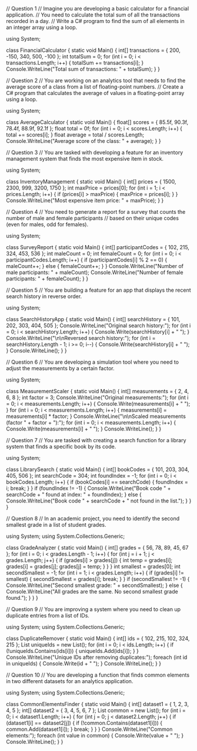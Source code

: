 // Question 1
// Imagine you are developing a basic calculator for a financial application.
// You need to calculate the total sum of all the transactions recorded in a day.
// Write a C# program to find the sum of all elements in an integer array using a loop.

using System;

class FinancialCalculator
{
    static void Main()
    {
        int[] transactions = { 200, -150, 340, 500, -100 };
        int totalSum = 0;
        for (int i = 0; i < transactions.Length; i++)
        {
            totalSum += transactions[i];
        }
        Console.WriteLine("Total sum of transactions: " + totalSum);
    }
}

// Question 2
// You are working on an analytics tool that needs to find the average score of a class from a list of floating-point numbers.
// Create a C# program that calculates the average of values in a floating-point array using a loop.

using System;

class AverageCalculator
{
    static void Main()
    {
        float[] scores = { 85.5f, 90.3f, 78.4f, 88.9f, 92.1f };
        float total = 0f;
        for (int i = 0; i < scores.Length; i++)
        {
            total += scores[i];
        }
        float average = total / scores.Length;
        Console.WriteLine("Average score of the class: " + average);
    }
}

// Question 3
// You are tasked with developing a feature for an inventory management system that finds the most expensive item in stock.

using System;

class InventoryManagement
{
    static void Main()
    {
        int[] prices = { 1500, 2300, 999, 3200, 1750 };
        int maxPrice = prices[0];
        for (int i = 1; i < prices.Length; i++)
        {
            if (prices[i] > maxPrice)
            {
                maxPrice = prices[i];
            }
        }
        Console.WriteLine("Most expensive item price: " + maxPrice);
    }
}

// Question 4
// You need to generate a report for a survey that counts the number of male and female participants
// based on their unique codes (even for males, odd for females).

using System;

class SurveyReport
{
    static void Main()
    {
        int[] participantCodes = { 102, 215, 324, 453, 536 };
        int maleCount = 0;
        int femaleCount = 0;
        for (int i = 0; i < participantCodes.Length; i++)
        {
            if (participantCodes[i] % 2 == 0)
            {
                maleCount++;
            }
            else
            {
                femaleCount++;
            }
        }
        Console.WriteLine("Number of male participants: " + maleCount);
        Console.WriteLine("Number of female participants: " + femaleCount);
    }
}

// Question 5
// You are building a feature for an app that displays the recent search history in reverse order.

using System;

class SearchHistoryApp
{
    static void Main()
    {
        int[] searchHistory = { 101, 202, 303, 404, 505 };
        Console.WriteLine("Original search history:");
        for (int i = 0; i < searchHistory.Length; i++)
        {
            Console.Write(searchHistory[i] + " ");
        }
        Console.WriteLine("\n\nReversed search history:");
        for (int i = searchHistory.Length - 1; i >= 0; i--)
        {
            Console.Write(searchHistory[i] + " ");
        }
        Console.WriteLine();
    }
}

// Question 6
// You are developing a simulation tool where you need to adjust the measurements by a certain factor.

using System;

class MeasurementScaler
{
    static void Main()
    {
        int[] measurements = { 2, 4, 6, 8 };
        int factor = 3;
        Console.WriteLine("Original measurements:");
        for (int i = 0; i < measurements.Length; i++)
        {
            Console.Write(measurements[i] + " ");
        }
        for (int i = 0; i < measurements.Length; i++)
        {
            measurements[i] = measurements[i] * factor;
        }
        Console.WriteLine("\n\nScaled measurements (factor " + factor + "):");
        for (int i = 0; i < measurements.Length; i++)
        {
            Console.Write(measurements[i] + " ");
        }
        Console.WriteLine();
    }
}

// Question 7
// You are tasked with creating a search function for a library system that finds a specific book by its code.

using System;

class LibrarySearch
{
    static void Main()
    {
        int[] bookCodes = { 101, 203, 304, 405, 506 };
        int searchCode = 304;
        int foundIndex = -1;
        for (int i = 0; i < bookCodes.Length; i++)
        {
            if (bookCodes[i] == searchCode)
            {
                foundIndex = i;
                break;
            }
        }
        if (foundIndex != -1)
        {
            Console.WriteLine("Book code " + searchCode + " found at index: " + foundIndex);
        }
        else
        {
            Console.WriteLine("Book code " + searchCode + " not found in the list.");
        }
    }
}

// Question 8
// In an academic project, you need to identify the second smallest grade in a list of student grades.

using System;
using System.Collections.Generic;

class GradeAnalyzer
{
    static void Main()
    {
        int[] grades = { 56, 78, 89, 45, 67 };
        for (int i = 0; i < grades.Length - 1; i++)
        {
            for (int j = i + 1; j < grades.Length; j++)
            {
                if (grades[i] > grades[j])
                {
                    int temp = grades[i];
                    grades[i] = grades[j];
                    grades[j] = temp;
                }
            }
        }
        int smallest = grades[0];
        int secondSmallest = -1;
        for (int i = 1; i < grades.Length; i++)
        {
            if (grades[i] != smallest)
            {
                secondSmallest = grades[i];
                break;
            }
        }
        if (secondSmallest != -1)
        {
            Console.WriteLine("Second smallest grade: " + secondSmallest);
        }
        else
        {
            Console.WriteLine("All grades are the same. No second smallest grade found.");
        }
    }
}

// Question 9
// You are improving a system where you need to clean up duplicate entries from a list of IDs.

using System;
using System.Collections.Generic;

class DuplicateRemover
{
    static void Main()
    {
        int[] ids = { 102, 215, 102, 324, 215 };
        List<int> uniqueIds = new List<int>();
        for (int i = 0; i < ids.Length; i++)
        {
            if (!uniqueIds.Contains(ids[i]))
            {
                uniqueIds.Add(ids[i]);
            }
        }
        Console.WriteLine("Unique IDs after removing duplicates:");
        foreach (int id in uniqueIds)
        {
            Console.Write(id + " ");
        }
        Console.WriteLine();
    }
}

// Question 10
// You are developing a function that finds common elements in two different datasets for an analytics application.

using System;
using System.Collections.Generic;

class CommonElementsFinder
{
    static void Main()
    {
        int[] dataset1 = { 1, 2, 3, 4, 5 };
        int[] dataset2 = { 3, 4, 5, 6, 7 };
        List<int> common = new List<int>();
        for (int i = 0; i < dataset1.Length; i++)
        {
            for (int j = 0; j < dataset2.Length; j++)
            {
                if (dataset1[i] == dataset2[j])
                {
                    if (!common.Contains(dataset1[i]))
                    {
                        common.Add(dataset1[i]);
                    }
                    break;
                }
            }
        }
        Console.WriteLine("Common elements:");
        foreach (int value in common)
        {
            Console.Write(value + " ");
        }
        Console.WriteLine();
    }
}

